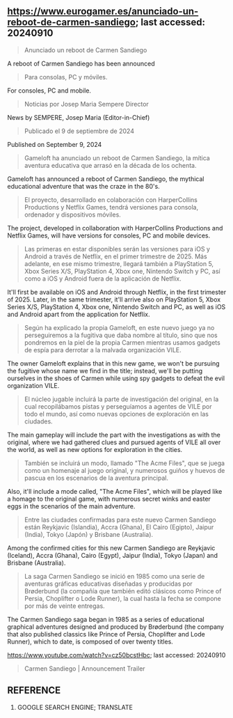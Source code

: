 ## https://www.eurogamer.es/anunciado-un-reboot-de-carmen-sandiego; last accessed: 20240910

> Anunciado un reboot de Carmen Sandiego

A reboot of Carmen Sandiego has been announced

> Para consolas, PC y móviles.

For consoles, PC and mobile.

> Noticias por Josep Maria Sempere Director

News by SEMPERE, Josep Maria (Editor-in-Chief)

> Publicado el 9 de septiembre de 2024

Published on September 9, 2024

> Gameloft ha anunciado un reboot de Carmen Sandiego, la mítica aventura educativa que arrasó en la década de los ochenta.

Gameloft has announced a reboot of Carmen Sandiego, the mythical educational adventure that was the craze in the 80's.

> El proyecto, desarrollado en colaboración con HarperCollins Productions y Netflix Games, tendrá versiones para consola, ordenador y dispositivos móviles. 

The project, developed in collaboration with HarperCollins Productions and Netflix Games, will have versions for consoles, PC and mobile devices.

> Las primeras en estar disponibles serán las versiones para iOS y Android a través de Netflix, en el primer trimestre de 2025. Más adelante, en ese mismo trimestre, llegará también a PlayStation 5, Xbox Series X/S, PlayStation 4, Xbox one, Nintendo Switch y PC, así como a iOS y Android fuera de la aplicación de Netflix.

It'll first be available on iOS and Android through Netflix, in the first trimester of 2025. Later, in the same trimester, it'll arrive also on PlayStation 5, Xbox Series X/S, PlayStation 4, Xbox one, Nintendo Switch and PC, as well as iOS and Android apart from the application for Netflix.

> Según ha explicado la propia Gameloft, en este nuevo juego ya no perseguiremos a la fugitiva que daba nombre al título, sino que nos pondremos en la piel de la propia Carmen mientras usamos gadgets de espía para derrotar a la malvada organización VILE.

The owner Gameloft explains that in this new game, we won't be pursuing the fugitive whose name we find in the title; instead, we'll be putting ourselves in the shoes of Carmen while using spy gadgets to defeat the evil organization VILE.

> El núcleo jugable incluirá la parte de investigación del original, en la cual recopilábamos pistas y perseguíamos a agentes de VILE por todo el mundo, así como nuevas opciones de exploración en las ciudades.

The main gameplay will include the part with the investigations as with the original, where we had gathered clues and pursued agents of VILE all over the world, as well as new options for exploration in the cities.

> También se incluirá un modo, llamado "The Acme Files", que se juega como un homenaje al juego original, y numerosos guiños y huevos de pascua en los escenarios de la aventura principal.

Also, it'll include a mode called, "The Acme Files", which will be played like a homage to the original game, with numerous secret winks and easter eggs in the scenarios of the main adventure.

> Entre las ciudades confirmadas para este nuevo Carmen Sandiego están Reykjavic (Islandia), Accra (Ghana), El Cairo (Egipto), Jaipur (India), Tokyo (Japón) y Brisbane (Australia).

Among the confirmed cities for this new Carmen Sandiego are Reykjavic (Iceland), Accra (Ghana), Cairo (Egypt), Jaipur (India), Tokyo (Japan) and Brisbane (Australia).

> La saga Carmen Sandiego se inició en 1985 como una serie de aventuras gráficas educativas diseñadas y producidas por Brøderbund (la compañía que también editó clásicos como Prince of Persia, Choplifter o Lode Runner), la cual hasta la fecha se compone por más de veinte entregas. 

The Carmen Sandiego saga began in 1985 as a series of educational graphical adventures designed and produced by Brøderbund (the company that also published classics like Prince of Persia, Choplifter and Lode Runner), which to date, is composed of over twenty titles.

https://www.youtube.com/watch?v=cz50bcstHbc; last accessed: 20240910

> Carmen Sandiego | Announcement Trailer 

## REFERENCE

1) GOOGLE SEARCH ENGINE; TRANSLATE